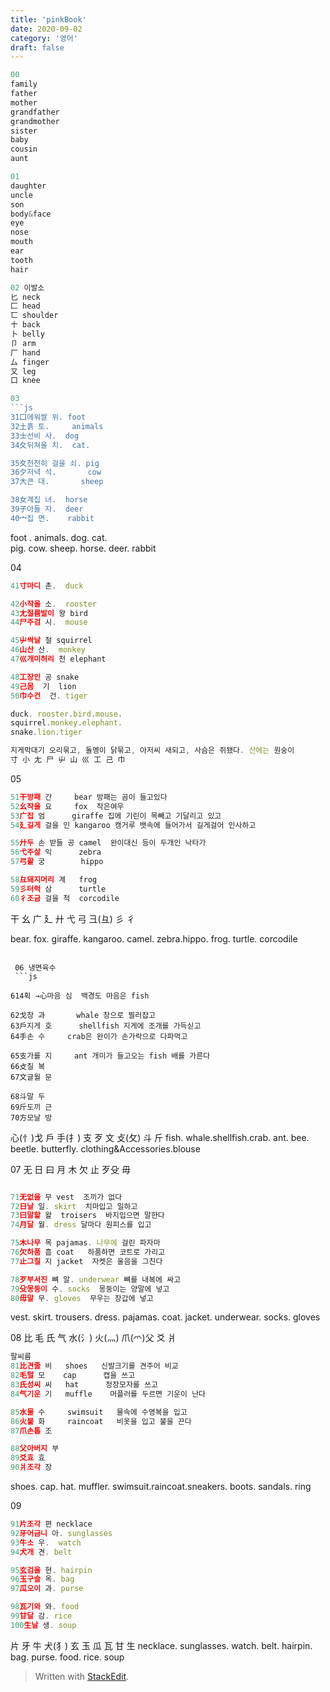 ```yaml
---
title: 'pinkBook'
date: 2020-09-02
category: '영어'
draft: false
---
```

```js
00
family
father
mother
grandfather
grandmother
sister
baby
cousin
aunt

01
daughter
uncle
son
body&face
eye
nose
mouth
ear
tooth
hair

02 이발소
匕 neck
匚 head
匸 shoulder
十 back
卜 belly
卩 arm
厂 hand
厶 finger
又 leg
口 knee

03
```js
31囗에워쌀 위. foot 
32土흙 토.     animals
33士선비 사.  dog
34夂뒤쳐올 치.  cat.

35夊천천히 걸을 쇠. pig
36夕저녁 석.       cow
37大큰 대.       sheep

38女계집 녀.  horse
39子아들 자.  deer
40宀집 면.    rabbit 
```
 foot . animals. dog. cat.  
 pig. cow. sheep. 
 horse. deer. rabbit 
 
 04
```js
41寸마디 촌.  duck

42小작을 소.  rooster
43尢절름발이 왕 bird
44尸주검 시.  mouse

45屮싹날 철 squirrel
46山산 산.  monkey
47巛개미허리 천 elephant

48工장인 공 snake
49己몸  기  lion
50巾수건  건. tiger

duck. rooster.bird.mouse.
squirrel.monkey.elephant.
snake.lion.tiger

지게막대기 오리묶고, 돌멩이 닭묶고, 아저씨 새되고, 사슴은 쥐됐다. 산에는 원숭이
寸 小 尢 尸 屮 山 巛 工 己 巾
```
05
```js
51干방패 간     bear 방패는 곰이 들고있다
52幺작을 요     fox  작은여우
53广집 엄      giraffe 집에 기린이 목빼고 기달리고 있고
54廴길게 걸을 인 kangaroo 캥거루 뱃속에 들어가서 길게걸어 인사하고

55廾두 손 받들 공 camel  완이대신 등이 두개인 낙타가
56弋주살 익      zebra
57弓활 궁        hippo

58彑돼지머리 계   frog
59彡터럭 삼      turtle
60彳조금 걸을 척  corcodile
```
干 幺 广 廴 廾 弋 弓 彐(彑) 彡 彳

bear. fox. giraffe. kangaroo.
camel. zebra.hippo.
frog. turtle. corcodile
```

 06 냉면육수 
 ```js

614획 →心마음 심  백경도 마음은 fish

62戈창 과       whale 창으로 찔러잡고
63戶지게 호      shellfish 지게에 조개를 가득싣고
64手손 수     crab은 완이가 손가락으로 다파먹고

65支가를 지     ant 개미가 들고오는 fish 배를 가른다
66攴칠 복
67文글월 문

68斗말 두
69斤도끼 근
70方모날 방
```
 心(忄)戈 戶 手(扌) 支 歹 文 攴(攵) 斗 斤
fish. whale.shellfish.crab.
ant. bee. beetle.
butterfly. clothing&Accessories.blouse

07
 无 日 曰 月 木 欠 止 歹殳 毋
```js

71无없을 무 vest  조끼가 없다
72日날 일. skirt  치마입고 일하고 
73曰말할 왈  troisers  바지입으면 말한다 
74月달 월. dress 달마다 원피스를 입고

75木나무 목 pajamas. 나무에 걸린 파자마
76欠하품 흠 coat   하품하면 코트로 가리고
77止그칠 지 jacket  자켓은 울음을 그친다

78歹부서진 뼈 알. underwear 뼈를 내복에 싸고
79殳몽둥이 수. socks  몽둥이는 양말에 넣고
80毋말 무. gloves  무우는 장갑에 넣고
```
vest. skirt. trousers. dress.
pajamas. coat. jacket.
underwear. socks. gloves


08
比 毛 氏 气 水(氵) 火(灬) 爪(爫)父 爻 爿
```js
팔씨름
81比견줄 비   shoes   신발크기를 견주어 비교
82毛털 모    cap      캡을 쓰고
83氏성씨 씨   hat      정장모자를 쓰고
84气기운 기   muffle    머플러를 두르면 기운이 난다

85水물 수     swimsuit   물속에 수영복을 입고 
86火불 화     raincoat   비옷을 입고 불을 끈다
87爪손톱 조 

88父아버지 부
89爻효 효
90爿조각 장
```
shoes. cap.  hat. muffler. 
swimsuit.raincoat.sneakers.
boots. sandals. ring


09
```js
91片조각 편 necklace
92牙어금니 아. sunglasses
93牛소 우.  watch
94犬개 견. belt

95玄검을 현. hairpin
96玉구슬 옥. bag
97瓜오이 과. purse

98瓦기와 와. food
99甘달 감. rice
100生날 생. soup

```
片 牙 牛 犬(犭) 玄 玉 瓜 瓦 甘 生
necklace. sunglasses. watch. belt.
hairpin. bag. purse.
food. rice. soup

> Written with [StackEdit](https://stackedit.io/).
<!--stackedit_data:
eyJoaXN0b3J5IjpbMTEwMTYxMzUyOCwtNjU2NjY4NjY0LDE5Mz
Y5NDQwNTAsLTExNzQwMzUyNzMsLTI4MDU2MTQ5NiwxNTA3MDcz
NTg4LDE2MzY2MDcyMzcsMjYxOTgyNjI5LDMwNjY0MTg4NV19
-->